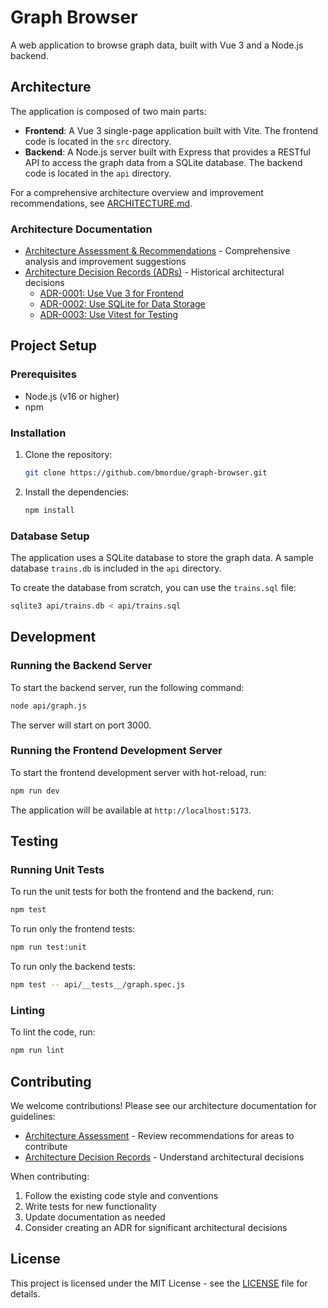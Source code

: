 # Graph Browser

A web application to browse graph data, built with Vue 3 and a Node.js backend.

## Architecture

The application is composed of two main parts:

-   **Frontend**: A Vue 3 single-page application built with Vite. The frontend code is located in the `src` directory.
-   **Backend**: A Node.js server built with Express that provides a RESTful API to access the graph data from a SQLite database. The backend code is located in the `api` directory.

For a comprehensive architecture overview and improvement recommendations, see [ARCHITECTURE.md](ARCHITECTURE.md).

### Architecture Documentation

- [Architecture Assessment & Recommendations](ARCHITECTURE.md) - Comprehensive analysis and improvement suggestions
- [Architecture Decision Records (ADRs)](docs/architecture/decisions/) - Historical architectural decisions
  - [ADR-0001: Use Vue 3 for Frontend](docs/architecture/decisions/0001-use-vue3-for-frontend.md)
  - [ADR-0002: Use SQLite for Data Storage](docs/architecture/decisions/0002-use-sqlite-for-data-storage.md)
  - [ADR-0003: Use Vitest for Testing](docs/architecture/decisions/0003-use-vitest-for-testing.md)

## Project Setup

### Prerequisites

-   Node.js (v16 or higher)
-   npm

### Installation

1.  Clone the repository:
    ```sh
    git clone https://github.com/bmordue/graph-browser.git
    ```
2.  Install the dependencies:
    ```sh
    npm install
    ```

### Database Setup

The application uses a SQLite database to store the graph data. A sample database `trains.db` is included in the `api` directory.

To create the database from scratch, you can use the `trains.sql` file:
```sh
sqlite3 api/trains.db < api/trains.sql
```

## Development

### Running the Backend Server

To start the backend server, run the following command:
```sh
node api/graph.js
```
The server will start on port 3000.

### Running the Frontend Development Server

To start the frontend development server with hot-reload, run:
```sh
npm run dev
```
The application will be available at `http://localhost:5173`.

## Testing

### Running Unit Tests

To run the unit tests for both the frontend and the backend, run:
```sh
npm test
```

To run only the frontend tests:
```sh
npm run test:unit
```

To run only the backend tests:
```sh
npm test -- api/__tests__/graph.spec.js
```

### Linting

To lint the code, run:
```sh
npm run lint
```

## Contributing

We welcome contributions! Please see our architecture documentation for guidelines:

- [Architecture Assessment](ARCHITECTURE.md) - Review recommendations for areas to contribute
- [Architecture Decision Records](docs/architecture/decisions/) - Understand architectural decisions

When contributing:
1. Follow the existing code style and conventions
2. Write tests for new functionality
3. Update documentation as needed
4. Consider creating an ADR for significant architectural decisions

## License

This project is licensed under the MIT License - see the [LICENSE](LICENSE) file for details.
